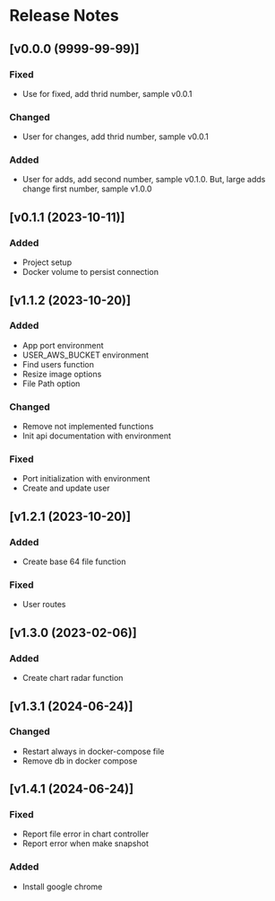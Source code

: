 # Release Notes

## [v0.0.0 (9999-99-99)]
### Fixed
- Use for fixed, add thrid number, sample v0.0.1

### Changed
- User for changes, add thrid number, sample v0.0.1

### Added
- User for adds, add second number, sample v0.1.0. But, large adds change first number, sample v1.0.0

## [v0.1.1 (2023-10-11)]
### Added
- Project setup
- Docker volume to persist connection

## [v1.1.2 (2023-10-20)]
### Added
- App port environment
- USER_AWS_BUCKET environment
- Find users function
- Resize image options
- File Path option

### Changed
- Remove not implemented functions
- Init api documentation with environment

### Fixed
- Port initialization with environment 
- Create and update user

## [v1.2.1 (2023-10-20)]
### Added
- Create base 64 file function

### Fixed
- User routes

## [v1.3.0 (2023-02-06)]
### Added
- Create chart radar function

## [v1.3.1 (2024-06-24)]
### Changed
- Restart always in docker-compose file
- Remove db in docker compose

## [v1.4.1 (2024-06-24)]
### Fixed
- Report file error in chart controller
- Report error when make snapshot

### Added
- Install google chrome
